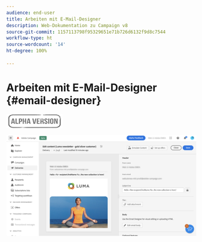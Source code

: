 ```yaml
---
audience: end-user
title: Arbeiten mit E-Mail-Designer
description: Web-Dokumentation zu Campaign v8
source-git-commit: 1157113798f95329651e71b726d6132f9d8c7544
workflow-type: ht
source-wordcount: '14'
ht-degree: 100%

---
```


# Arbeiten mit E-Mail-Designer {#email-designer}

![](../assets/do-not-localize/badge.png)



![](assets/content-dashboard.png)

<!--
Acrite same as AJO but little diff:
no offers (offer component specific to AJO) -> need to use perso
perso is not acrite. icons are not the same as AJO: recipient, offers (define offer with code), content blocks (not in AJO). 
rest of design similar to AJO
dynamic content not in alpha
-->